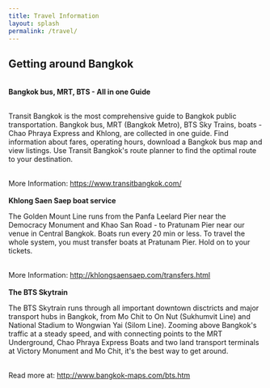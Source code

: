 ```yaml
---
title: Travel Information
layout: splash
permalink: /travel/
---
```


<h2>Getting around Bangkok</h2><br>
<b>Bangkok bus, MRT, BTS - All in one Guide</b><br><br>
<p>Transit Bangkok is the most comprehensive guide to Bangkok public transportation. Bangkok bus, MRT (Bangkok Metro), BTS Sky Trains, boats - Chao Phraya Express 
and Khlong, are collected in one guide. Find information about fares, operating hours, download a Bangkok bus map and view listings. Use Transit Bangkok's route planner 
to find the optimal route to your destination.</p><br>
More Information: <a href="https://www.transitbangkok.com/" target="_blank">https://www.transitbangkok.com/</a><br><br>
<b>Khlong Saen Saep boat service</b><br>
<p>The Golden Mount Line runs from the Panfa Leelard Pier near the Democracy Monument and Khao San Road - to Pratunam Pier near our venue in Central Bangkok. 
Boats run every 20 min or less. To travel the whole system, you must transfer boats at Pratunam Pier. Hold on to your tickets.</p><br>
More Information: <a href="http://khlongsaensaep.com/transfers.html" target="_blank">http://khlongsaensaep.com/transfers.html</a><br><br>
<b>The BTS Skytrain</b> <br>
<p>The BTS Skytrain runs through all important downtown disctricts and major transport hubs in Bangkok, from Mo Chit to On Nut (Sukhumvit Line) and National Stadium to
Wongwian Yai (Silom Line). Zooming above Bangkok's traffic at a steady speed, and with connecting points to the MRT Underground, Chao Phraya Express Boats and two land 
transport terminals at Victory Monument and Mo Chit, it's the best way to get around.</p><br>
Read more at: <a href="http://www.bangkok-maps.com/bts.htm" target="_blank">http://www.bangkok-maps.com/bts.htm</a><br><br>

